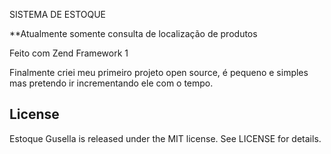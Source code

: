 
SISTEMA DE ESTOQUE

**Atualmente somente consulta de localização de produtos

Feito com Zend Framework 1

Finalmente criei meu primeiro projeto open source, é pequeno e simples mas pretendo ir incrementando ele com o tempo.

## License

Estoque Gusella is released under the MIT license. See LICENSE for details.
